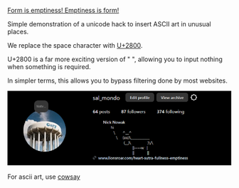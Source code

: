 [Form is emptiness! Emptiness is form!](https://www.lionsroar.com/heart-sutra-fullness-emptiness/?fbclid=PAZXh0bgNhZW0CMTEAAaY2u3C6dgAIRaX6s6XqgIbdcel4NCBbCEi8rUCKP1lojyvXs4MXPmXh9-o_aem_p3-7qujV6kJvEgaTiBX0Qg)

Simple demonstration of a unicode hack to insert ASCII art in unusual places.

We replace the space character with [U+2800](https://www.compart.com/en/unicode/U+2800).

U+2800 is a far more exciting version of " ", allowing you to input nothing when something is required.

In simpler terms, this allows you to bypass filtering done by most websites.

![An ASCII art cow is used as a profile description on instagram.com](sample.png "Unwanted Cows")

For ascii art, use [cowsay](https://cowsay-svelte.vercel.app/)


